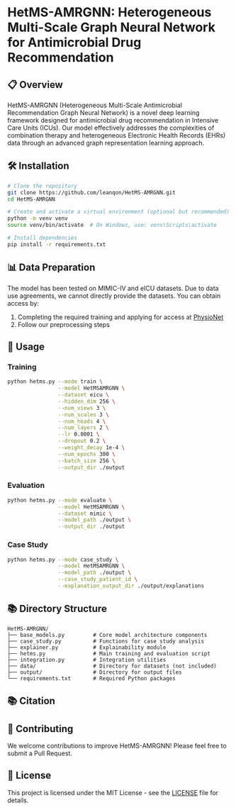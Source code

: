 # HetMS-AMRGNN: Heterogeneous Multi-Scale Graph Neural Network for Antimicrobial Drug Recommendation

## 📋 Overview

HetMS-AMRGNN (Heterogeneous Multi-Scale Antimicrobial Recommendation Graph Neural Network) is a novel deep learning framework designed for antimicrobial drug recommendation in Intensive Care Units (ICUs). Our model effectively addresses the complexities of combination therapy and heterogeneous Electronic Health Records (EHRs) data through an advanced graph representation learning approach.

## 🛠️ Installation

```bash
# Clone the repository
git clone https://github.com/leanqon/HetMS-AMRGNN.git
cd HetMS-AMRGNN

# Create and activate a virtual environment (optional but recommended)
python -m venv venv
source venv/bin/activate  # On Windows, use: venv\Scripts\activate

# Install dependencies
pip install -r requirements.txt
```

## 📊 Data Preparation

The model has been tested on MIMIC-IV and eICU datasets. Due to data use agreements, we cannot directly provide the datasets. You can obtain access by:

1. Completing the required training and applying for access at [PhysioNet](https://physionet.org/)
2. Follow our preprocessing steps

## 🚀 Usage

### Training

```bash
python hetms.py --mode train \
                --model HetMSAMRGNN \
                --dataset eicu \
                --hidden_dim 256 \
                --num_views 3 \
                --num_scales 3 \
                --num_heads 4 \
                --num_layers 2 \
                --lr 0.0001 \
                --dropout 0.2 \
                --weight_decay 1e-4 \
                --num_epochs 300 \
                --batch_size 256 \
                --output_dir ./output
```

### Evaluation

```bash
python hetms.py --mode evaluate \
                --model HetMSAMRGNN \
                --dataset mimic \
                --model_path ./output \
                --output_dir ./output
```

### Case Study

```bash
python hetms.py --mode case_study \
                --model HetMSAMRGNN \
                --model_path ./output \
                --case_study_patient_id \
                --explanation_output_dir ./output/explanations
```
## 📚 Directory Structure

```
HetMS-AMRGNN/
├── base_models.py         # Core model architecture components
├── case_study.py          # Functions for case study analysis
├── explainer.py           # Explainability module
├── hetms.py               # Main training and evaluation script
├── integration.py         # Integration utilities
├── data/                  # Directory for datasets (not included)
├── output/                # Directory for output files
└── requirements.txt       # Required Python packages
```

## 📚 Citation

## 🤝 Contributing

We welcome contributions to improve HetMS-AMRGNN! Please feel free to submit a Pull Request.

## 📄 License

This project is licensed under the MIT License - see the [LICENSE](LICENSE) file for details.
